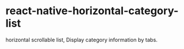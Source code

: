 # react-native-horizontal-category-list
horizontal scrollable list, Display category information by tabs.
